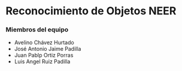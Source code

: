 # Reconocimiento de Objetos NEER
### Miembros del equipo
* Avelino Chávez Hurtado
* José Antonio Jaime Padilla
* Juan Pablp Ortiz Porras
* Luis Angel Ruiz Padilla

